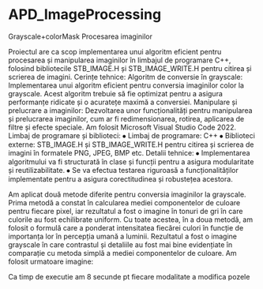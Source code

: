 # APD_ImageProcessing
Grayscale+colorMask
Procesarea imaginilor 


Proiectul are ca scop implementarea unui algoritm eficient pentru procesarea și manipularea imaginilor în limbajul de programare C++, folosind bibliotecile STB_IMAGE.H și STB_IMAGE_WRITE.H pentru citirea și scrierea de imagini.
Cerințe tehnice:
Algoritm de conversie în grayscale: Implementarea unui algoritm eficient pentru conversia imaginilor color la grayscale. Acest algoritm trebuie să fie optimizat pentru a asigura performanțe ridicate și o acuratețe maximă a conversiei.
Manipulare și prelucrare a imaginilor: Dezvoltarea unor funcționalități pentru manipularea și prelucrarea imaginilor, cum ar fi redimensionarea, rotirea, aplicarea de filtre și efecte speciale.
Am folosit Microsoft Visual Studio Code 2022.
Limbaj de programare și biblioteci:
⦁	Limbaj de programare: C++
⦁	Biblioteci externe: STB_IMAGE.H și STB_IMAGE_WRITE.H pentru citirea și scrierea de imagini în formatele PNG, JPEG, BMP etc.
Detalii tehnice:
⦁	Implementarea algoritmului va fi structurată în clase și funcții pentru a asigura modularitate și reutilizabilitate.
⦁	Se va efectua testarea riguroasă a funcționalităților implementate pentru a asigura corectitudinea și robustețea acestora.

Am aplicat două metode diferite pentru conversia imaginilor la grayscale. Prima metodă a constat în calcularea mediei componentelor de culoare pentru fiecare pixel, iar rezultatul a fost o imagine în tonuri de gri în care culorile au fost echilibrate uniform. Cu toate acestea, în a doua metodă, am folosit o formulă care a ponderat intensitatea fiecărei culori în funcție de importanța lor în percepția umană a luminii. Rezultatul a fost o imagine grayscale în care contrastul și detaliile au fost mai bine evidențiate în comparație cu metoda simplă a mediei componentelor de culoare. 
Am folosit urmatoare imagine:

Ca timp de executie am 8 secunde pt fiecare modalitate a modifica pozele
 
 
